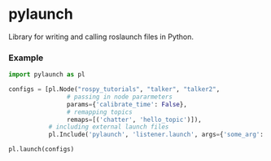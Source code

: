 # pylaunch
Library for writing and calling roslaunch files in Python.

### Example
```python
import pylaunch as pl

configs = [pl.Node("rospy_tutorials", "talker", "talker2",
                # passing in node pararmeters
                params={'calibrate_time': False},
                # remapping topics
                remaps=[('chatter', 'hello_topic')]),
           # including external launch files
           pl.Include('pylaunch', 'listener.launch', args={'some_arg': '21'})]

pl.launch(configs)
```
